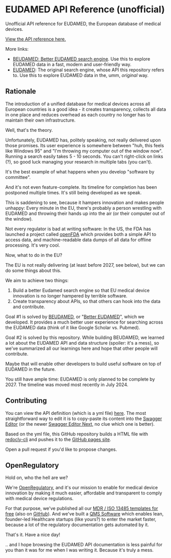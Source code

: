 # EUDAMED API Reference (unofficial)

Unofficial API reference for EUDAMED, the European database of medical devices.

[View the API reference here.][html]

More links:

* [BEUDAMED: Better EUDAMED search engine][beudamed]. Use this to explore EUDAMED data in a fast, modern and
  user-friendly way.
* [EUDAMED][eudamed]: The original search engine, whose API this repository refers to. Use this to explore
  EUDAMED data in the, umm, *original* way.

## Rationale

The introduction of a unified database for medical devices across all European countries is a good idea - it
creates transparency, collects all data in one place and reduces overhead as each country no longer has to
maintain their own infrastructure.

Well, that's the theory.

Unfortunately, EUDAMED has, politely speaking, not really delivered upon those promises. Its user experience
is somewhere between "huh, this feels like Windows 95" and "I'm throwing my computer out of the window
now". Running a search easily takes 5 - 10 seconds. You can't right-click on links (?), so good luck managing
your research in multiple tabs (you can't).

It's the best example of what happens when you develop "software by committee".

And it's not even feature-complete. Its timeline for completion has been postponed multiple times. It's still
being developed as we speak.

This is saddening to see, because it hampers innovation and makes people unhappy: Every minute in the EU,
there's probably a person wrestling with EUDAMED and throwing their hands up into the air (or their computer
out of the window).

Not every regulator is bad at writing software: In the US, the FDA has launched a project called
[openFDA][openfda] which provides both a simple API to access data, and machine-readable data dumps of all
data for offline processing. It's very cool.

Now, what to do in the EU?

The EU is not really delivering (at least before 2027, see below), but we can do some things about this.

We aim to achieve two things:

1. Build a better Eudamed search engine so that EU medical device innovation is no longer hampered by terrible
   software.
2. Create transparency about APIs, so that others can hook into the data and contribute.

Goal #1 is solved by [BEUDAMED][beudamed], or "[Better EUDAMED][beudamed]", which we developed. It provides a
much better user experience for searching across the EUDAMED data (think of it like Google Scholar
vs. Pubmed).

Goal #2 is solved by this repository. While building BEUDAMED, we learned a lot about the EUDAMED API and data
structure (spoiler: it's a mess), so we've summarized all our learnings here and hope that other people will
contribute.

Maybe that will enable other developers to build useful software on top of EUDAMED in the future.

You still have ample time: EUDAMED is only planned to be complete by 2027. The timeline was moved most
recently in July 2024.

## Contributing

You can view the API definition (which is a yml file) [here][yml]. The most straightforward way to edit it is
to copy-paste its content into the [Swagger Editor][swagger-editor] (or the newer [Swagger Editor
Next][swagger-editor-next], no clue which one is better).

Based on the yml file, this GitHub repository builds a HTML file with [redocly-cli][redocly-cli] and pushes it
to the [GitHub pages site][html].

Open a pull request if you'd like to propose changes.

## OpenRegulatory

Hold on, who the hell are we?

We're [OpenRegulatory][openregulatory], and it's our mission to enable for medical device innovation by making
it much easier, affordable and transparent to comply with medical device regulations.

For that purpose, we've published all our [MDR / ISO 13485 templates for free][templates] (also on
[GitHub][templates-github]). And we've built a [QMS Software][formwork] which enables lean, founder-led
Healthcare startups (like yours?) to enter the market faster, because a lot of the regulatory documentation
gets automated by it.

That's it. Have a nice day!

.. and I hope browsing the EUDAMED API documentation is less painful for you than it was for me when I was
writing it. Because it's truly a mess.


<!-- Links -->

[html]: https://openregulatory.github.io/eudamed-api/
[eudamed]: https://ec.europa.eu/tools/eudamed/eudamed
[beudamed]: https://beudamed.com
[openfda]: https://open.fda.gov
[yml]: eudamed_api_openapi_3_1.yml
[swagger-editor]: https://editor.swagger.io
[swagger-editor-next]: https://editor-next.swagger.io
[redocly-cli]: https://redocly.com/docs/cli
[openregulatory]: https://openregulatory.com
[templates]: https://openregulatory.com/templates
[templates-github]: https://github.com/openregulatory/templates
[formwork]: https://openregulatory.com/formwork
